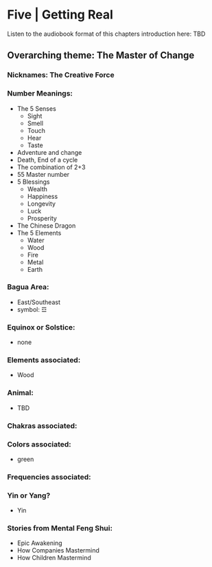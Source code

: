 # Five | Getting Real

Listen to the audiobook format of this chapters introduction here: TBD

## Overarching theme: The Master of Change

### Nicknames: The Creative Force

### Number Meanings:

- The 5 Senses
  - Sight
  - Smell
  - Touch
  - Hear
  - Taste
- Adventure and change
- Death, End of a cycle
- The combination of 2+3
- 55 Master number
- 5 Blessings
  - Wealth
  - Happiness
  - Longevity
  - Luck
  - Prosperity
- The Chinese Dragon
- The 5 Elements
  - Water
  - Wood
  - Fire
  - Metal
  - Earth

### Bagua Area:
- East/Southeast
- symbol: ☲

### Equinox or Solstice:
- none
### Elements associated:
- Wood

### Animal:
- TBD

### Chakras associated:

### Colors associated:
- green

### Frequencies associated:

### Yin or Yang?
- Yin
### Stories from Mental Feng Shui:

- Epic Awakening
- How Companies Mastermind
- How Children Mastermind